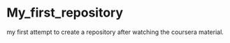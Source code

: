 # My_first_repository
my first attempt to create a repository after watching the coursera material. 
